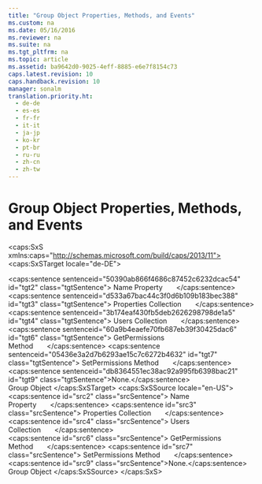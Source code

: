 ```yaml
---
title: "Group Object Properties, Methods, and Events"
ms.custom: na
ms.date: 05/16/2016
ms.reviewer: na
ms.suite: na
ms.tgt_pltfrm: na
ms.topic: article
ms.assetid: ba9642d0-9025-4eff-8885-e6e7f8154c73
caps.latest.revision: 10
caps.handback.revision: 10
manager: sonalm
translation.priority.ht: 
  - de-de
  - es-es
  - fr-fr
  - it-it
  - ja-jp
  - ko-kr
  - pt-br
  - ru-ru
  - zh-cn
  - zh-tw
---
```

# Group Object Properties, Methods, and Events
<?xml version="1.0" encoding="utf-8"?>
<caps:SxS xmlns:caps="http://schemas.microsoft.com/build/caps/2013/11">
  <caps:SxSTarget locale="de-DE">
    <developerReferenceWithoutSyntaxDocument xsi:schemaLocation="http://ddue.schemas.microsoft.com/authoring/2003/5 http://dduestorage.blob.core.windows.net/ddueschema/developer.xsd" xmlns="http://ddue.schemas.microsoft.com/authoring/2003/5" xmlns:xlink="http://www.w3.org/1999/xlink" xmlns:xsi="http://www.w3.org/2001/XMLSchema-instance">
      <introduction></introduction>
      <section>
        <title>
          <caps:sentence sentenceid="61ae1f92e68853d74174003a3c41b9e0" id="tgt1" class="tgtSentence">Properties/Collections</caps:sentence>
        </title>
        <content>
          <para>
            <caps:sentence sentenceid="50390ab866f4686c87452c6232dcac54" id="tgt2" class="tgtSentence">
              <legacyLink xlink:href="81b92baf-b6b9-4f4e-9f33-4503795518cd">Name Property</legacyLink>       </caps:sentence>
          </para>
          <para>
            <caps:sentence sentenceid="d533a67bac44c3f0d6b109b183bec388" id="tgt3" class="tgtSentence">
              <legacyLink xlink:href="1d539aa8-ce0d-4418-ab03-8d0a3c1e9d82">Properties Collection</legacyLink>       </caps:sentence>
          </para>
          <para>
            <caps:sentence sentenceid="3b174eaf430fb5deb2626298798de1a5" id="tgt4" class="tgtSentence">
              <legacyLink xlink:href="0a30fa74-6f10-4410-bd70-882e7c43cd46">Users Collection</legacyLink>       </caps:sentence>
          </para>
        </content>
      </section>
      <section>
        <title>
          <caps:sentence sentenceid="a9ac5a6cc3cbe84f9c18323af2b9007f" id="tgt5" class="tgtSentence">Methods</caps:sentence>
        </title>
        <content>
          <para>
            <caps:sentence sentenceid="60a9b4eaefe70fb687eb39f30425dac6" id="tgt6" class="tgtSentence">
              <legacyLink xlink:href="df201c1f-c76a-465d-98f0-83b7fc36e6e3">GetPermissions Method</legacyLink>       </caps:sentence>
          </para>
          <para>
            <caps:sentence sentenceid="05436e3a2d7b6293ae15c7c6272b4632" id="tgt7" class="tgtSentence">
              <legacyLink xlink:href="b7f925d7-b05c-4376-bb49-f8d2c17b8b24">SetPermissions Method</legacyLink>       </caps:sentence>
          </para>
        </content>
      </section>
      <section>
        <title>
          <caps:sentence sentenceid="16908b0605f2645dfcb4c3a8d248cef3" id="tgt8" class="tgtSentence">Events</caps:sentence>
        </title>
        <content>
          <para>
            <caps:sentence sentenceid="db8364551ec38ac92a995fb6398bac21" id="tgt9" class="tgtSentence">None.</caps:sentence>
          </para>
        </content>
      </section>
      <relatedTopics>
        <link xlink:href="55ef0ade-68ea-4da5-8aa5-4cd27d1f6d1e">Group Object</link>
      </relatedTopics>
    </developerReferenceWithoutSyntaxDocument>
  </caps:SxSTarget>
  <caps:SxSSource locale="en-US">
    <developerReferenceWithoutSyntaxDocument xsi:schemaLocation="http://ddue.schemas.microsoft.com/authoring/2003/5 http://dduestorage.blob.core.windows.net/ddueschema/developer.xsd" xmlns="http://ddue.schemas.microsoft.com/authoring/2003/5" xmlns:xlink="http://www.w3.org/1999/xlink" xmlns:xsi="http://www.w3.org/2001/XMLSchema-instance">
      <introduction></introduction>
      <section>
        <title>
          <caps:sentence id="src1" class="srcSentence">Properties/Collections</caps:sentence>
        </title>
        <content>
          <para>
            <caps:sentence id="src2" class="srcSentence">
              <legacyLink xlink:href="81b92baf-b6b9-4f4e-9f33-4503795518cd">Name Property</legacyLink>       </caps:sentence>
          </para>
          <para>
            <caps:sentence id="src3" class="srcSentence">
              <legacyLink xlink:href="1d539aa8-ce0d-4418-ab03-8d0a3c1e9d82">Properties Collection</legacyLink>       </caps:sentence>
          </para>
          <para>
            <caps:sentence id="src4" class="srcSentence">
              <legacyLink xlink:href="0a30fa74-6f10-4410-bd70-882e7c43cd46">Users Collection</legacyLink>       </caps:sentence>
          </para>
        </content>
      </section>
      <section>
        <title>
          <caps:sentence id="src5" class="srcSentence">Methods</caps:sentence>
        </title>
        <content>
          <para>
            <caps:sentence id="src6" class="srcSentence">
              <legacyLink xlink:href="df201c1f-c76a-465d-98f0-83b7fc36e6e3">GetPermissions Method</legacyLink>       </caps:sentence>
          </para>
          <para>
            <caps:sentence id="src7" class="srcSentence">
              <legacyLink xlink:href="b7f925d7-b05c-4376-bb49-f8d2c17b8b24">SetPermissions Method</legacyLink>       </caps:sentence>
          </para>
        </content>
      </section>
      <section>
        <title>
          <caps:sentence id="src8" class="srcSentence">Events</caps:sentence>
        </title>
        <content>
          <para>
            <caps:sentence id="src9" class="srcSentence">None.</caps:sentence>
          </para>
        </content>
      </section>
      <relatedTopics>
        <link xlink:href="55ef0ade-68ea-4da5-8aa5-4cd27d1f6d1e">Group Object</link>
      </relatedTopics>
    </developerReferenceWithoutSyntaxDocument>
  </caps:SxSSource>
</caps:SxS>